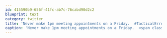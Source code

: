 ```yaml
---
id: 415590b9-656f-41fc-ab7c-76cabd90d2c2
blueprint: text
category: twitter
title: 'Never make 1pm meeting appointments on a Friday.  #TacticalError'
caption: 'Never make 1pm meeting appointments on a Friday.  <span class="hashtag hashtag_local">#<a href="http://tweettemp.darylchymko.ca/?tag=tacticalerror">TacticalError</a>'
---
```

